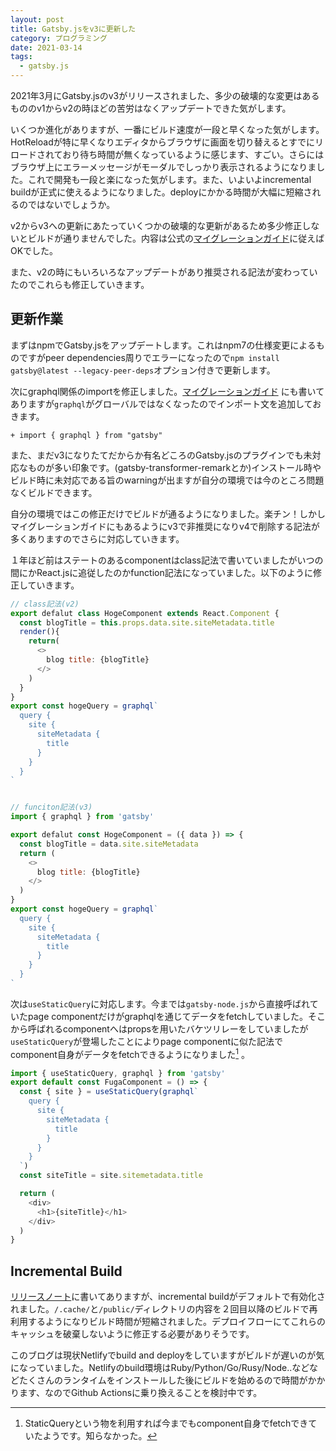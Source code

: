 ```yaml
---
layout: post
title: Gatsby.jsをv3に更新した
category: プログラミング
date: 2021-03-14
tags:
  - gatsby.js
---
```


2021年3月にGatsby.jsのv3がリリースされました、多少の破壊的な変更はあるもののv1からv2の時ほどの苦労はなくアップデートできた気がします。

いくつか進化がありますが、一番にビルド速度が一段と早くなった気がします。HotReloadが特に早くなりエディタからブラウザに画面を切り替えるとすでにリロードされており待ち時間が無くなっているように感じます、すごい。さらにはブラウザ上にエラーメッセージがモーダルでしっかり表示されるようになりました。これで開発も一段と楽になった気がします。また、いよいよincremental buildが正式に使えるようになりました。deployにかかる時間が大幅に短縮されるのではないでしょうか。

v2からv3への更新にあたっていくつかの破壊的な更新があるため多少修正しないとビルドが通りませんでした。内容は公式の[マイグレーションガイド](https://www.gatsbyjs.com/docs/reference/release-notes/migrating-from-v2-to-v3/#updating-your-dependencies)に従えばOKでした。

また、v2の時にもいろいろなアップデートがあり推奨される記法が変わっていたのでこれらも修正していきます。

## 更新作業

まずはnpmでGatsby.jsをアップデートします。これはnpm7の仕様変更によるものですがpeer dependencies周りでエラーになったので`npm install gatsby@latest --legacy-peer-deps`オプション付きで更新します。

次にgraphql関係のimportを修正しました。[マイグレーションガイド](https://www.gatsbyjs.com/docs/reference/release-notes/migrating-from-v2-to-v3/#using-a-global-graphql-tag-for-queries) にも書いてありますが`graphql`がグローバルではなくなったのでインポート文を追加しておきます。

```diff-js
+ import { graphql } from "gatsby"
```

また、まだv3になりたてだからか有名どころのGatsby.jsのプラグインでも未対応なものが多い印象です。(gatsby-transformer-remarkとか)インストール時やビルド時に未対応である旨のwarningが出ますが自分の環境では今のところ問題なくビルドできます。

自分の環境ではこの修正だけでビルドが通るようになりました。楽チン！しかしマイグレーションガイドにもあるようにv3で非推奨になりv4で削除する記法が多くありますのでさらに対応していきます。

１年ほど前はステートのあるcomponentはclass記法で書いていましたがいつの間にかReact.jsに追従したのかfunction記法になっていました。以下のように修正していきます。

```js
// class記法(v2)
export defalut class HogeComponent extends React.Component {
  const blogTitle = this.props.data.site.siteMetadata.title
  render(){
    return(
	  <>
	    blog title: {blogTitle}
	  </>
	)
  }
}
export const hogeQuery = graphql`
  query {
    site {
      siteMetadata {
        title
      }
    }
  }
`


// funciton記法(v3)
import { graphql } from 'gatsby'

export defalut const HogeComponent = ({ data }) => {
  const blogTitle = data.site.siteMetadata
  return (
    <>
      blog title: {blogTitle}
	</>
  )
}
export const hogeQuery = graphql`
  query {
    site {
      siteMetadata {
        title
      }
    }
  }
`
```

次は`useStaticQuery`に対応します。今までは`gatsby-node.js`から直接呼ばれていたpage componentだけがgraphqlを通じてデータをfetchしていました。そこから呼ばれるcomponentへはpropsを用いたバケツリレーをしていましたが`useStaticQuery`が登場したことによりpage componentに似た記法でcomponent自身がデータをfetchできるようになりました[^1] 。

```js
import { useStaticQuery, graphql } from 'gatsby'
export default const FugaComponent = () => {
  const { site } = useStaticQuery(graphql`
	query {
	  site {
	    siteMetadata {
		  title
		}
	  }
	}
  `)
  const siteTitle = site.sitemetadata.title

  return (
	<div>
	  <h1>{siteTitle}</h1>
	</div>
  )
}
```

## Incremental Build

[リリースノート](https://www.gatsbyjs.com/docs/reference/release-notes/v3.0/#incremental-builds-in-oss)に書いてありますが、incremental buildがデフォルトで有効化されました。`/.cache/`と`/public/`ディレクトリの内容を２回目以降のビルドで再利用するようになりビルド時間が短縮されました。デプロイフローにてこれらのキャッシュを破棄しないように修正する必要がありそうです。

このブログは現状Netlifyでbuild and deployをしていますがビルドが遅いのが気になっていました。Netlifyのbuild環境はRuby/Python/Go/Rusy/Node..などなどたくさんのランタイムをインストールした後にビルドを始めるので時間がかかります、なのでGithub Actionsに乗り換えることを検討中です。

[^1]: StaticQueryという物を利用すれば今までもcomponent自身でfetchできていたようです。知らなかった。
